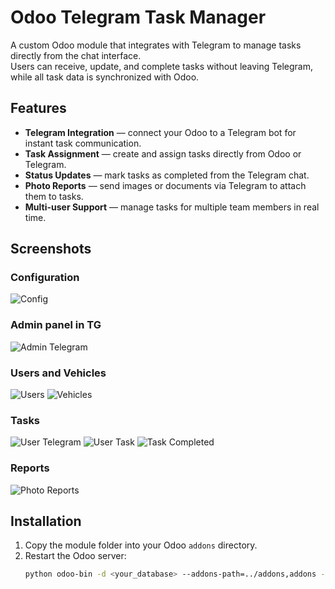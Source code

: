 
# Odoo Telegram Task Manager

A custom Odoo module that integrates with Telegram to manage tasks directly from the chat interface.  
Users can receive, update, and complete tasks without leaving Telegram, while all task data is synchronized with Odoo.

## Features
- **Telegram Integration** — connect your Odoo to a Telegram bot for instant task communication.
- **Task Assignment** — create and assign tasks directly from Odoo or Telegram.
- **Status Updates** — mark tasks as completed from the Telegram chat.
- **Photo Reports** — send images or documents via Telegram to attach them to tasks.
- **Multi-user Support** — manage tasks for multiple team members in real time.

## Screenshots

### Configuration
![Config](static/description/Config.png)

### Admin panel in TG
![Admin Telegram](static/description/admin_telegram.png)

### Users and Vehicles
![Users](static/description/Users.png)
![Vehicles](static/description/Vehicles.png)

### Tasks
![User Telegram](static/description/userTg.png)
![User Task](static/description/user_task.png)
![Task Completed](static/description/task_complited.png)

### Reports
![Photo Reports](static/description/Photo_repotrs.png)

## Installation
1. Copy the module folder into your Odoo `addons` directory.
2. Restart the Odoo server:
   ```bash
   python odoo-bin -d <your_database> --addons-path=../addons,addons --dev=all




